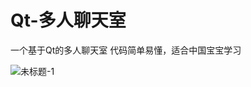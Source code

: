 # Qt-多人聊天室
一个基于Qt的多人聊天室
代码简单易懂，适合中国宝宝学习


![未标题-1](https://github.com/user-attachments/assets/d191fa75-29d2-4f94-817c-50c9ecb5b77a)
